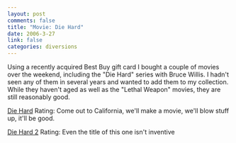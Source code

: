 ```yaml
--- 
layout: post
comments: false
title: "Movie: Die Hard"
date: 2006-3-27
link: false
categories: diversions
---
```

Using a recently acquired Best Buy gift card I bought a couple of movies over the weekend, including the "Die Hard" series with Bruce Willis. I hadn't seen any of them in several years and wanted to add them to my collection. While they haven't aged as well as the "Lethal Weapon" movies, they are still reasonably good.

<a href="http://imdb.com/title/tt0095016/" title="Die Hard">Die Hard</a>
Rating: Come out to California, we'll make a movie, we'll blow stuff up, it'll be good.

<a href="http://imdb.com/title/tt0099423/" title="Die Hard 2">Die Hard 2</a>
Rating: Even the title of this one isn't inventive
